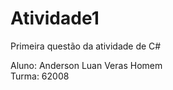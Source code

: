 # Atividade1
Primeira questão da atividade de C#

Aluno: Anderson Luan Veras Homem                                                                                         
Turma: 62008
